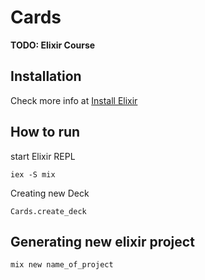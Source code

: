 # Cards

**TODO: Elixir Course**

## Installation

Check more info at [Install Elixir](https://elixir-lang.org/install.html)

## How to run

start Elixir REPL
```
iex -S mix
```

Creating new Deck
```
Cards.create_deck
```

## Generating new elixir project
```
mix new name_of_project
```

